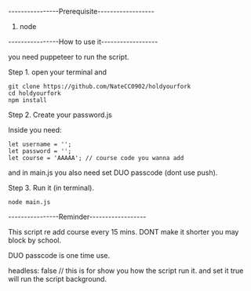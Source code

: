 ----------------Prerequisite------------------

1. node

----------------How to use it------------------

you need puppeteer to run the script. 

Step 1. open your terminal and


```
git clone https://github.com/NateCC0902/holdyourfork
cd holdyourfork
npm install
```

Step 2. Create your password.js

Inside you need:

```
let username = ''; 
let password = ''; 
let course = 'AAAAA'; // course code you wanna add
```
and in main.js you also need set DUO passcode (dont use push).

Step 3. Run it (in terminal).
```
node main.js
```

----------------Reminder------------------

This script re add course every 15 mins. DONT make it shorter you may block by school.

DUO passcode is one time use. 

headless: false // this is for show you how the script run it. and set it true will run the script background.
